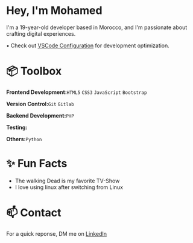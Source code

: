 #  Hey, I'm Mohamed
I'm a 19-year-old developer based in Morocco, and I'm passionate about crafting digital experiences.

• Check out <a href="google.com">VSCode Configuration</a> for development optimization.

# 📦 Toolbox
<strong>Frontend Development:</strong><code>HTML5</code> <code>CSS3</code> <code>JavaScript</code> <code>Bootstrap</code>

<strong>Version Control:</strong><code>Git</code> <code>Gitlab</code>

<strong>Backend Development:</strong><code>PHP</code>

<strong>Testing:</strong>

<strong>Others:</strong><code>Python</code>

# ✨ Fun Facts
<ul>
  <li>The walking Dead is my favorite TV-Show</li>
  <li>I love using linux after switching from Linux</li>
</ul>

# 📫 Contact
For a quick reponse, DM me on <a href="www.linkedin.com/in/7xmohamed">LinkedIn</a>
